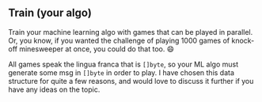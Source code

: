 ## Train (your algo)

Train your machine learning algo with games that can be played in parallel. Or, you know, if you wanted the challenge of playing 1000 games of knock-off minesweeper at once, you could do that too. :smile:

All games speak the lingua franca that is `[]byte`, so your ML algo must generate some msg in `[]byte` in order to play. I have chosen this data structure for quite a few reasons, and would love to discuss it further if you have any ideas on the topic.  


